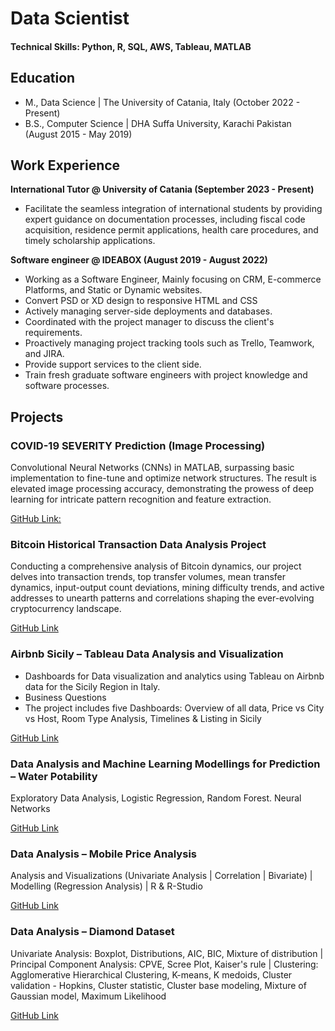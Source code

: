 # Data Scientist

#### Technical Skills: Python, R, SQL, AWS, Tableau, MATLAB

## Education						       		
- M., Data Science	| The University of Catania, Italy (October 2022 - Present)	 			        		
- B.S., Computer Science | DHA Suffa University, Karachi Pakistan (August 2015 - May 2019)

## Work Experience
**International Tutor @ University of Catania (September 2023 - Present)**
- Facilitate the seamless integration of international students by providing expert guidance on documentation processes, including fiscal code acquisition, residence permit applications, health care procedures, and timely scholarship applications.

**Software engineer @ IDEABOX (August 2019 - August 2022)**
- Working as a Software Engineer, Mainly focusing on CRM, E-commerce Platforms, and Static or Dynamic websites.
- Convert PSD or XD design to responsive HTML and CSS
- Actively managing server-side deployments and databases.
- Coordinated with the project manager to discuss the client's requirements.
- Proactively managing project tracking tools such as Trello, Teamwork, and JIRA.
- Provide support services to the client side.
- Train fresh graduate software engineers with project knowledge and software processes.

## Projects

### COVID-19 SEVERITY Prediction (Image Processing)

Convolutional Neural Networks (CNNs) in MATLAB, surpassing basic implementation to fine-tune and optimize network structures. The result is elevated image processing accuracy, demonstrating the prowess of deep learning for intricate pattern recognition and feature extraction.

[GitHub Link:](https://github.com/sameerafzal/COVID-19-SEVERITY-Prediction-Image-Processing)

### Bitcoin Historical Transaction Data Analysis Project

Conducting a comprehensive analysis of Bitcoin dynamics, our project delves into transaction trends, top transfer volumes, mean transfer dynamics, input-output count deviations, mining difficulty trends, and active addresses to unearth patterns and correlations shaping the ever-evolving cryptocurrency landscape.

[GitHub Link](https://github.com/sameerafzal/Bitcoin-Historical-Transaction-Data-Analysis)

### Airbnb Sicily – Tableau Data Analysis and Visualization

- Dashboards for Data visualization and analytics using Tableau on Airbnb data for the Sicily Region in Italy.
- Business Questions
- The project includes five Dashboards: Overview of all data, Price vs City vs Host, Room Type Analysis, Timelines & Listing in Sicily

[GitHub Link](https://github.com/sameerafzal/Airbnb-Sicily-Tableau-Data-Analysis-Visualization)

### Data Analysis and Machine Learning Modellings for Prediction – Water Potability

Exploratory Data Analysis, Logistic Regression, Random Forest. Neural Networks

[GitHub Link](https://github.com/sameerafzal/Water-Potability-Analysis-Modelling)

### Data Analysis – Mobile Price Analysis

Analysis and Visualizations (Univariate Analysis | Correlation | Bivariate) | Modelling (Regression Analysis) | R & R-Studio

[GitHub Link](https://github.com/sameerafzal/Mobile-Price-Analysis)

### Data Analysis – Diamond Dataset

Univariate Analysis: Boxplot, Distributions, AIC, BIC, Mixture of distribution | Principal Component Analysis: CPVE, Scree Plot, Kaiser's rule | Clustering: Agglomerative Hierarchical Clustering, K-means, K medoids, Cluster validation - Hopkins, Cluster statistic, Cluster base modeling, Mixture of Gaussian model, Maximum Likelihood

[GitHub Link](https://github.com/sameerafzal/Diamond-Analysis)
